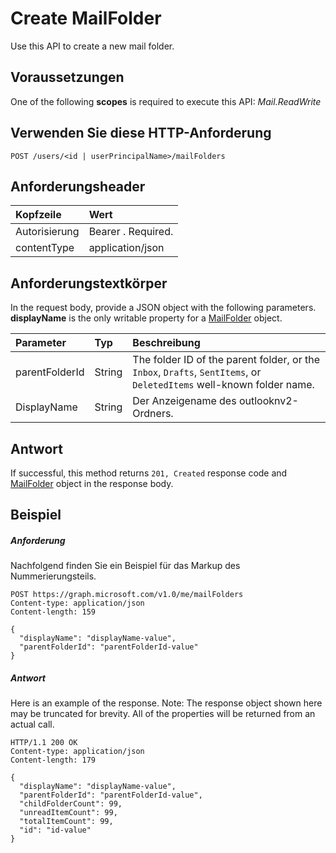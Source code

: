 # <a name="create-mailfolder"></a>Create MailFolder

Use this API to create a new mail folder.
## <a name="prerequisites"></a>Voraussetzungen
One of the following **scopes** is required to execute this API: *Mail.ReadWrite*
## <a name="http-request"></a>Verwenden Sie diese HTTP-Anforderung
<!-- { "blockType": "ignored" } -->
```http
POST /users/<id | userPrincipalName>/mailFolders
```
## <a name="request-headers"></a>Anforderungsheader
| Kopfzeile       | Wert |
|:---------------|:--------|
| Autorisierung  | Bearer <token>. Required.  |
| contentType  | application/json  |

## <a name="request-body"></a>Anforderungstextkörper
In the request body, provide a JSON object with the following parameters. **displayName** is the only writable property for a [MailFolder](../resources/mailfolder.md) object.

| Parameter    | Typ   |Beschreibung|
|:---------------|:--------|:----------|
|parentFolderId|String|The folder ID of the parent folder, or the `Inbox`, `Drafts`, `SentItems`, or `DeletedItems` well-known folder name.|
|DisplayName|String|Der Anzeigename des outlooknv2-Ordners.|

## <a name="response"></a>Antwort
If successful, this method returns `201, Created` response code and [MailFolder](../resources/mailfolder.md) object in the response body.

## <a name="example"></a>Beispiel
##### <a name="request"></a>Anforderung
Nachfolgend finden Sie ein Beispiel für das Markup des Nummerierungsteils.
<!-- {
  "blockType": "request",
  "name": "create_mailfolder_from_user"
}-->
```http
POST https://graph.microsoft.com/v1.0/me/mailFolders
Content-type: application/json
Content-length: 159

{
  "displayName": "displayName-value",
  "parentFolderId": "parentFolderId-value"
}
```

##### <a name="response"></a>Antwort
Here is an example of the response. Note: The response object shown here may be truncated for brevity. All of the properties will be returned from an actual call.
<!-- {
  "blockType": "response",
  "truncated": true,
  "@odata.type": "microsoft.graph.mailFolder"
} -->
```http
HTTP/1.1 200 OK
Content-type: application/json
Content-length: 179

{
  "displayName": "displayName-value",
  "parentFolderId": "parentFolderId-value",
  "childFolderCount": 99,
  "unreadItemCount": 99,
  "totalItemCount": 99,
  "id": "id-value"
}
```

<!-- uuid: 8fcb5dbc-d5aa-4681-8e31-b001d5168d79
2015-10-25 14:57:30 UTC -->
<!-- {
  "type": "#page.annotation",
  "description": "Create MailFolder",
  "keywords": "",
  "section": "documentation",
  "tocPath": ""
}-->
